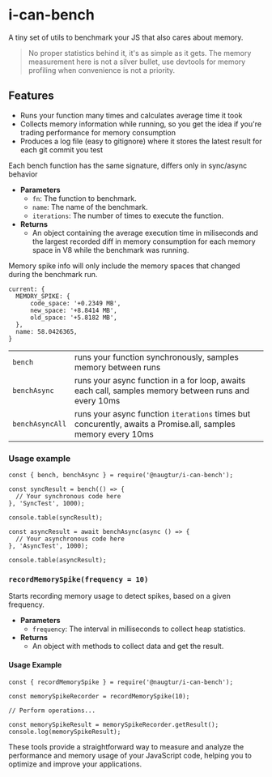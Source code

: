 # i-can-bench

A tiny set of utils to benchmark your JS that also cares about memory.

> No proper statistics behind it, it's as simple as it gets. 
> The memory measurement here is not a silver bullet, use devtools for memory profiling when convenience is not a priority.

## Features
- Runs your function many times and calculates average time it took
- Collects memory information while running, so you get the idea if you're trading performance for memory consumption
- Produces a log file (easy to gitignore) where it stores the latest result for each git commit you test


Each bench function has the same signature, differs only in sync/async behavior

- **Parameters**
  - `fn`: The function to benchmark.
  - `name`: The name of the benchmark.
  - `iterations`: The number of times to execute the function.
- **Returns**
  - An object containing the average execution time in miliseconds and the largest recorded diff in memory consumption for each memory space in V8 while the benchmark was running.

Memory spike info will only include the memory spaces that changed during the benchmark run.

```
current: {
  MEMORY_SPIKE: {
      code_space: '+0.2349 MB',
      new_space: '+8.8414 MB',
      old_space: '+5.8182 MB',
  },
  name: 58.0426365,
}
```

|                 |                                                                                                              |
| --------------- | ------------------------------------------------------------------------------------------------------------ |
| `bench`         | runs your function synchronously, samples memory between runs                                                |
| `benchAsync`    | runs your async function in a for loop, awaits each call, samples memory between runs and every 10ms         |
| `benchAsyncAll` | runs your async function `iterations` times but concurently, awaits a Promise.all, samples memory every 10ms |

### Usage example

```
const { bench, benchAsync } = require('@naugtur/i-can-bench');

const syncResult = bench(() => {
  // Your synchronous code here
}, 'SyncTest', 1000);

console.table(syncResult);

const asyncResult = await benchAsync(async () => {
  // Your asynchronous code here
}, 'AsyncTest', 1000);

console.table(asyncResult);
```

### `recordMemorySpike(frequency = 10)`

Starts recording memory usage to detect spikes, based on a given frequency.

- **Parameters**
  - `frequency`: The interval in milliseconds to collect heap statistics.
- **Returns**
  - An object with methods to collect data and get the result.

#### Usage Example

```
const { recordMemorySpike } = require('@naugtur/i-can-bench');

const memorySpikeRecorder = recordMemorySpike(10);

// Perform operations...

const memorySpikeResult = memorySpikeRecorder.getResult();
console.log(memorySpikeResult);
```

These tools provide a straightforward way to measure and analyze the performance and memory usage of your JavaScript code, helping you to optimize and improve your applications.
